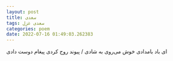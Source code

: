 ```yaml
---
layout: post
title: سعدی
tags: سعدی غزل
categories: poem
date: 2022-07-16 01:49:03.262383
---
```


ای باد بامدادی خوش می‌روی به شادی / پیوند روح کردی پیغام دوست دادی